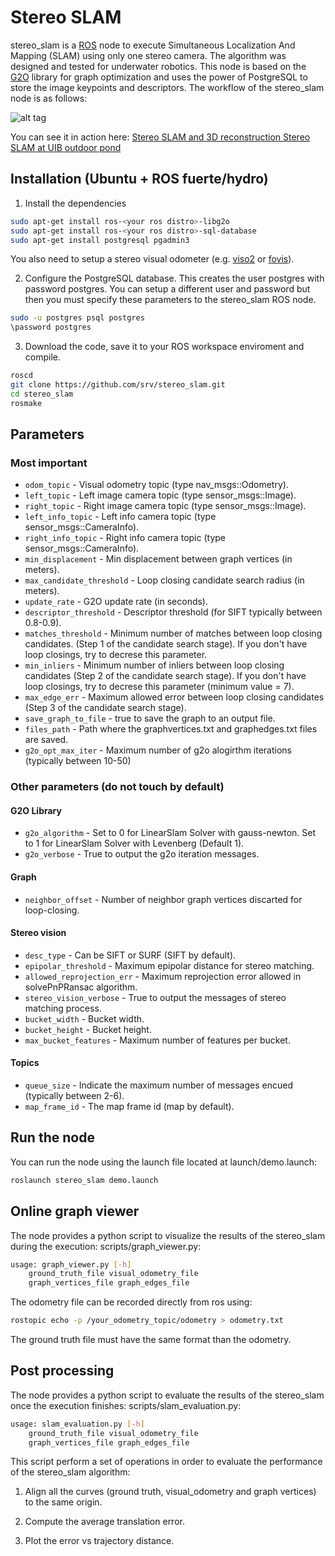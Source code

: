 Stereo SLAM
=============

stereo_slam is a [ROS][link_ros] node to execute Simultaneous Localization And Mapping (SLAM) using only one stereo camera. The algorithm was designed and tested for underwater robotics. This node is based on the [G2O][link_g2o] library for graph optimization and uses the power of PostgreSQL to store the image keypoints and descriptors. The workflow of the stereo_slam node is as follows:

![alt tag](https://raw.github.com/srv/stereo_slam/hydro/resources/flowchart.png)

You can see it in action here:
[Stereo SLAM and 3D reconstruction ][link_yt_1]
[Stereo SLAM at UIB outdoor pond][link_yt_2]

Installation (Ubuntu + ROS fuerte/hydro)
-------

1) Install the dependencies
```bash
sudo apt-get install ros-<your ros distro>-libg2o
sudo apt-get install ros-<your ros distro>-sql-database
sudo apt-get install postgresql pgadmin3
```
You also need to setup a stereo visual odometer (e.g. [viso2][link_viso2] or [fovis][link_fovis]).

2) Configure the PostgreSQL database. This creates the user postgres with password postgres. You can setup a different user and password but then you must specify these parameters to the stereo_slam ROS node.
```bash
sudo -u postgres psql postgres
\password postgres
```

3) Download the code, save it to your ROS workspace enviroment and compile.
```bash
roscd
git clone https://github.com/srv/stereo_slam.git
cd stereo_slam
rosmake
```


Parameters
-------

### Most important ###

* `odom_topic` - Visual odometry topic (type nav_msgs::Odometry).
* `left_topic` - Left image camera topic (type sensor_msgs::Image).
* `right_topic` - Right image camera topic (type sensor_msgs::Image).
* `left_info_topic` - Left info camera topic (type sensor_msgs::CameraInfo).
* `right_info_topic` - Right info camera topic (type sensor_msgs::CameraInfo).
* `min_displacement` - Min displacement between graph vertices (in meters).
* `max_candidate_threshold` - Loop closing candidate search radius (in meters).
* `update_rate` - G2O update rate (in seconds).
* `descriptor_threshold` - Descriptor threshold (for SIFT typically between 0.8-0.9).
* `matches_threshold` - Minimum number of matches between loop closing candidates. (Step 1 of the candidate search stage). If you don't have loop closings, try to decrese this parameter.
* `min_inliers` - Minimum number of inliers between loop closing candidates (Step 2 of the candidate search stage). If you don't have loop closings, try to decrese this parameter (minimum value = 7).
* `max_edge_err` - Maximum allowed error between loop closing candidates (Step 3 of the candidate search stage).
* `save_graph_to_file` - true to save the graph to an output file.
* `files_path` - Path where the graphvertices.txt and graphedges.txt files are saved.
* `g2o_opt_max_iter` - Maximum number of g2o alogirthm iterations (typically between 10-50)

### Other parameters (do not touch by default) ###

#### G2O Library ####
* `g2o_algorithm` - Set to 0 for LinearSlam Solver with gauss-newton. Set to 1 for LinearSlam Solver with Levenberg (Default 1).
* `g2o_verbose` - True to output the g2o iteration messages.

#### Graph ####
* `neighbor_offset` - Number of neighbor graph vertices discarted for loop-closing.

#### Stereo vision ####
* `desc_type` - Can be SIFT or SURF (SIFT by default).
* `epipolar_threshold` - Maximum epipolar distance for stereo matching.
* `allowed_reprojection_err` - Maximum reprojection error allowed in solvePnPRansac algorithm.
* `stereo_vision_verbose` - True to output the messages of stereo matching process.
* `bucket_width` - Bucket width.
* `bucket_height` - Bucket height.
* `max_bucket_features` - Maximum number of features per bucket.

#### Topics ####
* `queue_size` - Indicate the maximum number of messages encued (typically between 2-6).
* `map_frame_id` - The map frame id (map by default).


Run the node
-------

You can run the node using the launch file located at launch/demo.launch:
```bash
roslaunch stereo_slam demo.launch
```


Online graph viewer
-------

The node provides a python script to visualize the results of the stereo_slam during the execution: scripts/graph_viewer.py:

```bash
usage: graph_viewer.py [-h]
	ground_truth_file visual_odometry_file
	graph_vertices_file graph_edges_file
```

The odometry file can be recorded directly from ros using:
```bash
rostopic echo -p /your_odometry_topic/odometry > odometry.txt
```

The ground truth file must have the same format than the odometry.


Post processing
-------

The node provides a python script to evaluate the results of the stereo_slam once the execution finishes: scripts/slam_evaluation.py:

```bash
usage: slam_evaluation.py [-h]
	ground_truth_file visual_odometry_file
	graph_vertices_file graph_edges_file
```

This script perform a set of operations in order to evaluate the performance of the stereo_slam algorithm:

1) Align all the curves (ground truth, visual_odometry and graph vertices) to the same origin.

2) Compute the average translation error.

3) Plot the error vs trajectory distance.


[link_ros]: http://www.ros.org/
[link_viso2]: http://wiki.ros.org/viso2_ros
[link_fovis]: http://wiki.ros.org/fovis_ros
[link_g2o]: http://wiki.ros.org/g2o
[link_yt_1]: http://www.youtube.com/watch?v=GXOhWmzSqUM
[link_yt_2]: http://www.youtube.com/watch?v=8NR6ono1SUI
